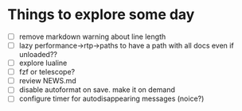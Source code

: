 # Things to explore some day

- [ ] remove markdown warning about line length
- [ ] lazy performance->rtp->paths to have a path with all docs even if unloaded??
- [ ] explore lualine
- [ ] fzf or telescope?
- [ ] review NEWS.md
- [ ] disable autoformat on save. make it on demand
- [ ] configure timer for autodisappearing messages (noice?)
